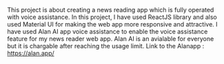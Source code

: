 This project is about creating a news reading app which is fully operated with voice assistance. In this project, I have used ReactJS library and also used Material UI for making the web app more responsive and attractive. 
I have used Alan AI app voice assistance to enable the voice assistance feature for my news reader web app. Alan AI is an avialable for everyone but it is chargable after reaching the usage limit.
Link to the Alanapp : https://alan.app/
